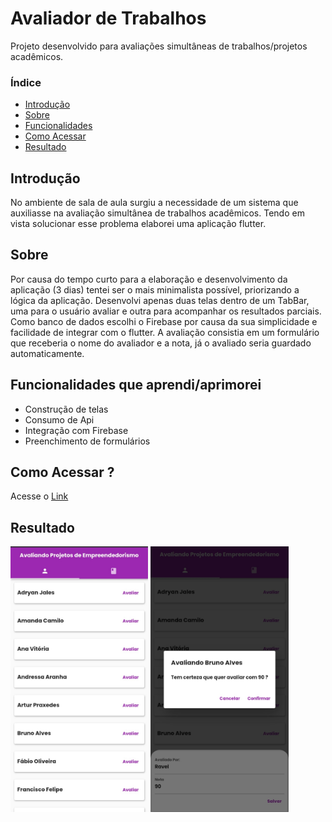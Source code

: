 # Avaliador de Trabalhos
Projeto desenvolvido para avaliações simultâneas de trabalhos/projetos acadêmicos.
<h3>Índice</h3>
<ul>
<li><a href="#intro">Introdução</a></li>
<li><a href="#sobre">Sobre</a></li>
<li><a href="#funcionalidades">Funcionalidades</a></li>
<li><a href="#acessar">Como Acessar</a></li>
<li><a href="#resultado">Resultado</a></li>
</ul>

<h2 class="intro">Introdução</h2>
No ambiente de sala de aula surgiu a necessidade de um sistema que auxiliasse na avaliação simultânea de trabalhos acadêmicos.
Tendo em vista solucionar esse problema elaborei uma aplicação flutter.

<h2 class="sobre">Sobre</h2>
<p>Por causa do tempo curto para a elaboração e desenvolvimento da aplicação (3 dias) tentei ser o mais minimalista possível, priorizando a lógica da aplicação.
Desenvolvi apenas duas telas dentro de um TabBar, uma para o usuário avaliar e outra para acompanhar os resultados parciais. Como banco de dados escolhi o Firebase por causa da sua simplicidade e facilidade de integrar com o flutter.
A avaliação consistia em um formulário que receberia o nome do avaliador e a nota, já o avaliado seria guardado automaticamente.</p>

<div class="funcionalidades">
  <h2>Funcionalidades que aprendi/aprimorei</h2>
  <ul>
    <li>Construção de telas</li>
    <li>Consumo de Api</li>
    <li>Integração com Firebase</li>
    <li>Preenchimento de formulários</li>
  </ul>
</div>

<h2 class="acessar">Como Acessar ?</h2>
<p>Acesse o <a href="https://avaliador-de-trabalhos.netlify.app/#/">Link</a></p>


<h2 class="resultado">Resultado</h2>
<div>
    <img src="https://github.com/ravelsoares/avaliacao_de_projetos/blob/main/Screenshot_20220526-172525_Chrome.jpg" alt="Foto da tela de trabalhos" height="425">
    <img src="https://github.com/ravelsoares/avaliacao_de_projetos/blob/main/Screenshot_20220526-172550_Chrome.jpg" alt="Foto do formulário de avaliação" height="425"> 
</div>
